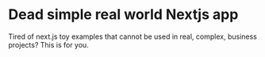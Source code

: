 # Dead simple real world Nextjs app

Tired of next.js toy examples that cannot be used in real, complex, business
projects? This is for you.
